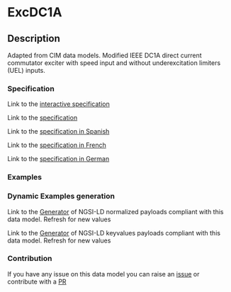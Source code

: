 # ExcDC1A

## Description 

Adapted from CIM data models. Modified IEEE DC1A direct current commutator exciter with speed input and without underexcitation limiters (UEL) inputs.
### Specification

Link to the [interactive specification](https://swagger.lab.fiware.org/?url=https://smart-data-models.github.io/dataModel.EnergyCIM/ExcDC1A/swagger.yaml)

Link to the [specification](https://smart-data-models.github.io/dataModel.EnergyCIM/ExcDC1A/doc/spec.md)

Link to the [specification in Spanish](https://smart-data-models.github.io/dataModel.EnergyCIM/ExcDC1A/doc/spec_ES.md)

Link to the [specification in French](https://smart-data-models.github.io/dataModel.EnergyCIM/ExcDC1A/doc/spec_FR.md)

Link to the [specification in German](https://smart-data-models.github.io/dataModel.EnergyCIM/ExcDC1A/doc/spec_DE.md)
### Examples
### Dynamic Examples generation

Link to the [Generator](https://smartdatamodels.org/extra/ngsi-ld_generator_v0.92.php?schemaUrl=https://raw.githubusercontent.com/smart-data-models/dataModel.EnergyCIM/master/ExcDC1A/schema.json&email=info@smartdatamodels.org) of NGSI-LD normalized payloads compliant with this data model. Refresh for new values

Link to the [Generator](https://smartdatamodels.org/extra/ngsi-ld_generator_keyvalues_v0.92.php?schemaUrl=https://raw.githubusercontent.com/smart-data-models/dataModel.EnergyCIM/master/ExcDC1A/schema.json&email=info@smartdatamodels.org) of NGSI-LD keyvalues payloads compliant with this data model. Refresh for new values
### Contribution

 If you have any issue on this data model you can raise an [issue](https://github.com/smart-data-models/dataModel.EnergyCIM/issues)  or contribute with a [PR](https://github.com/smart-data-models/dataModel.EnergyCIM/pulls)